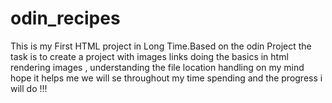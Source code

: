 # odin_recipes
This is my First HTML project in Long Time.Based on the odin Project the task is to create a project with images links doing the basics in html rendering images , understanding the file location handling on my mind 
hope it helps me we will se throughout my time spending and the progress i will do !!!
